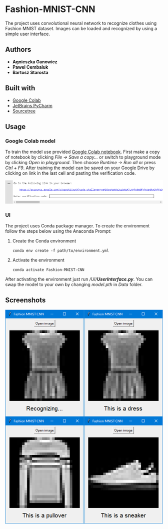 # Fashion-MNIST-CNN
The project uses convolutional neural network to recognize clothes using Fashion MNIST dataset.
Images can be loaded and recognized by using a simple user interface.

## Authors

* **Agnieszka Ganowicz**
* **Pawel Cembaluk**
* **Bartosz Starosta**

## Built with
* [Google Colab](https://colab.research.google.com/)
* [JetBrains PyCharm](https://www.jetbrains.com/pycharm/)
* [Sourcetree](https://www.sourcetreeapp.com/)

## Usage

### Google Colab model
To train the model use provided
[Google Colab notebook](https://colab.research.google.com/drive/1ogtoxgSlonon7fVNfXYCiXYKjmfzeFLY?usp=sharing).
First make a copy of notebook by clicking _File → Save a copy..._ or switch to playground mode by clicking
_Open in playground_. Then choose _Runtime → Run all_ or press _Ctrl + F9_. After training the model can 
be saved on your Google Drive by clicking on link in the last cell and pasting the verification code.

<img src="Screenshots/GoogleDriveModel.png">

### UI
The project uses Conda package manager. To create the environment follow the steps below using 
the Anaconda Prompt:

1. Create the Conda environment

   ```
   conda env create -f path/to/environment.yml
   ```
   
2. Activate the environment

   ```
   conda activate Fashion-MNIST-CNN
   ```

After activating the environment just run _/UI/**UserInterface.py**_. You can swap the model to your own
by changing _model.pth_ in _Data_ folder.

## Screenshots
<img src="Screenshots/UI.png">